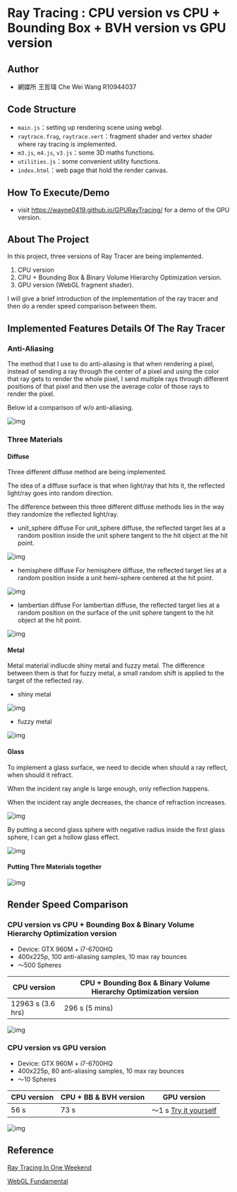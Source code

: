 # Ray Tracing : CPU version vs CPU + Bounding Box + BVH version vs GPU version

## Author

- 網媒所 王哲瑋 Che Wei Wang R10944037


## Code Structure

- `main.js`：setting up rendering scene using webgl.
- `raytrace.frag`, `raytrace.vert`：fragment shader and vertex shader where ray tracing is implemented.
- `m3.js`, `m4.js`, `v3.js`：some 3D maths functions.
- `utilities.js`：some convenient utility functions.
- `index.html`：web page that hold the render canvas.

## How To Execute/Demo
- visit https://wayne0419.github.io/GPURayTracing/ for a demo of the GPU version.


## About The Project

In this project, three versions of Ray Tracer are being implemented.
1. CPU version
2. CPU + Bounding Box & Binary Volume Hierarchy Optimization version.
3. GPU version (WebGL fragment shader).

I will give a brief introduction of the implementation of the ray tracer and then do a render speed comparison between them.

## Implemented Features Details Of The Ray Tracer

### Anti-Aliasing

The method that I use to do anti-aliasing is that when rendering a pixel, instead of sending a ray through the center of a pixel and using the color that ray gets to render the whole pixel, I send multiple rays through different positions of that pixel and then use the average color of those rays to render the pixel.

Below id a comparison of w/o anti-aliasing.

![img](https://github.com/wayne0419/GPURayTracing/blob/main/readme_material/antialiasing.png?raw=true)

### Three Materials

#### Diffuse

Three different diffuse method are being implemented.

The idea of a diffuse surface is that when light/ray that hits it, the reflected light/ray goes into random direction.

The difference between this three different diffuse methods lies in the way they randomize the reflected light/ray.

- unit_sphere diffuse
For unit_sphere diffuse, the reflected target lies at a random position inside the unit sphere tangent to the hit object at the hit point.

![img](https://github.com/wayne0419/GPURayTracing/blob/main/readme_material/6-3unit_sphere_diffuse.png?raw=true)

- hemisphere diffuse
For hemisphere diffuse, the reflected target lies at a random position inside a unit hemi-sphere centered at the hit point.

![img](https://github.com/wayne0419/GPURayTracing/blob/main/readme_material/6-5hemisphere_diffuse.png?raw=true)

- lambertian diffuse
For lambertian diffuse, the reflected target lies at a random position on the surface of the unit sphere tangent to the hit object at the hit point.

![img](https://github.com/wayne0419/GPURayTracing/blob/main/readme_material/6-4lambertian_diffuse.png?raw=true)

#### Metal

Metal material indlucde shiny metal and fuzzy metal.
The difference between them is that for fuzzy metal, a small random shift is applied to the target of the reflected ray.

- shiny metal

![img](https://github.com/wayne0419/GPURayTracing/blob/main/readme_material/shiny_metal.png?raw=true)

- fuzzy metal

![img](https://github.com/wayne0419/GPURayTracing/blob/main/readme_material/fuzzy_metal.png?raw=true)

#### Glass

To implement a glass surface, we need to decide when should a ray reflect, when should it refract.

When the incident ray angle is large enough, only reflection happens.

When the incident ray angle decreases, the chance of refraction increases.

![img](https://github.com/wayne0419/GPURayTracing/blob/main/readme_material/glass2.png?raw=true)

By putting a second glass sphere with negative radius inside the first glass sphere, I can get a hollow glass effect.

![img](https://github.com/wayne0419/GPURayTracing/blob/main/readme_material/hollow-glass2.png?raw=true)

#### Putting Thre Materials together

![img](https://github.com/wayne0419/GPURayTracing/blob/main/readme_material/glass.png?raw=true)

## Render Speed Comparison

### CPU version vs CPU + Bounding Box & Binary Volume Hierarchy Optimization version

- Device: GTX 960M + i7-6700HQ
- 400x225p, 100 anti-aliasing samples, 10 max ray bounces
- ～500 Spheres

| CPU version | CPU + Bounding Box & Binary Volume Hierarchy Optimization version |
| ------ | ---------------------------------------- |
| 12963 s (3.6 hrs) | 296 s (5 mins) |

![img](https://github.com/wayne0419/GPURayTracing/blob/main/readme_material/cpu-400x225-12963s.png?raw=true)

### CPU version vs GPU version

- Device: GTX 960M + i7-6700HQ
- 400x225p, 80 anti-aliasing samples, 10 max ray bounces
- ～10 Spheres

| CPU version | CPU + BB & BVH version | GPU version |
| ------ | --------------------- | --------- |
| 56 s  | 73 s | ～1 s [Try it yourself](https://wayne0419.github.io/GPURayTracing/) |

![img](https://github.com/wayne0419/GPURayTracing/blob/main/readme_material/cpu-bvh-400x225-73s.png?raw=true)

## Reference

[Ray Tracing In One Weekend](https://raytracing.github.io/books/RayTracingInOneWeekend.html)

[WebGL Fundamental](https://webglfundamentals.org/)
 